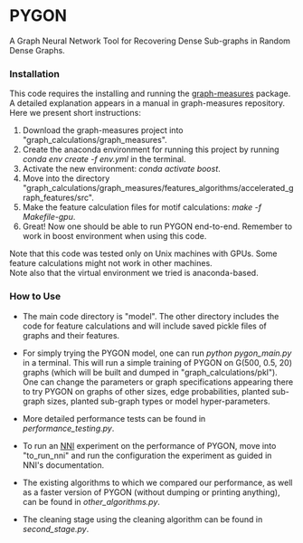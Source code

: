 # PYGON

A Graph Neural Network Tool for Recovering Dense Sub-graphs in Random Dense Graphs.
 
### Installation

This code requires the installing and running the [graph-measures](https://github.com/louzounlab/graph-measures) package. 
A detailed explanation appears in a manual in graph-measures repository. Here we present short instructions:

1. Download the graph-measures project into "graph_calculations/graph_measures".
2. Create the anaconda environment for running this project by running _conda env create -f env.yml_ in the terminal.
3. Activate the new environment: _conda activate boost_.
4. Move into the directory "graph_calculations/graph_measures/features_algorithms/accelerated_graph_features/src".
5. Make the feature calculation files for motif calculations: _make -f Makefile-gpu_.
6. Great! Now one should be able to run PYGON end-to-end. Remember to work in boost environment when using this code.

Note that this code was tested only on Unix machines with GPUs. Some feature calculations might not work in other machines. \
Note also that the virtual environment we tried is anaconda-based.

### How to Use 

* The main code directory is "model". The other directory includes the code for feature calculations and will include 
saved pickle files of graphs and their features.

* For simply trying the PYGON model, one can run _python pygon_main.py_ in a terminal. This will run a simple training 
of PYGON on G(500, 0.5, 20) graphs (which will be built and dumped in "graph_calculations/pkl"). 
One can change the parameters or graph specifications appearing there to try PYGON on graphs of other sizes, 
edge probabilities, planted sub-graph sizes, planted sub-graph types or model hyper-parameters.

* More detailed performance tests can be found in _performance_testing.py_. 

* To run an [NNI](https://github.com/microsoft/nni) experiment on the performance of PYGON, move into "to_run_nni" and 
run the configuration the experiment as guided in NNI's documentation.

* The existing algorithms to which we compared our performance, as well as a faster version of PYGON 
(without dumping or printing anything), can be found in _other_algorithms.py_.

* The cleaning stage using the cleaning algorithm can be found in _second_stage.py_.

